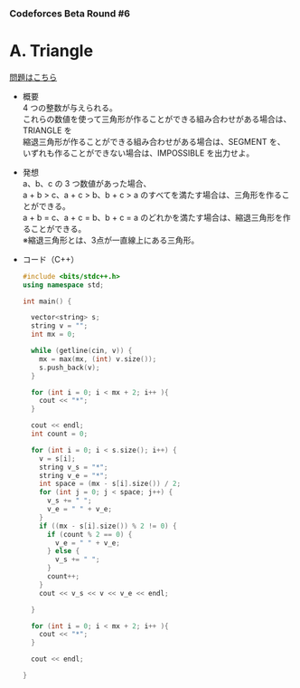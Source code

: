 ### Codeforces Beta Round #6

# A. Triangle

  [問題はこちら](https://codeforces.com/problemset/problem/6/A)
  
- 概要<br>
  4 つの整数が与えられる。<br>
  これらの数値を使って三角形が作ることができる組み合わせがある場合は、TRIANGLE を<br>
  縮退三角形が作ることができる組み合わせがある場合は、SEGMENT を、<br>
  いずれも作ることができない場合は、IMPOSSIBLE を出力せよ。
  
- 発想<br>
  a、b、c の 3 つ数値があった場合、<br>
  a + b > c、a + c > b、b + c > a のすべてを満たす場合は、三角形を作ることができる。<br>
  a + b = c、a + c = b、b + c = a のどれかを満たす場合は、縮退三角形を作ることができる。<br>
  ※縮退三角形とは、3点が一直線上にある三角形。

  
- コード（C++）

  ```cpp
  #include <bits/stdc++.h>
  using namespace std;

  int main() {

    vector<string> s;
    string v = "";
    int mx = 0;

    while (getline(cin, v)) {
      mx = max(mx, (int) v.size());
      s.push_back(v);
    }

    for (int i = 0; i < mx + 2; i++ ){
      cout << "*";
    }

    cout << endl;
    int count = 0;

    for (int i = 0; i < s.size(); i++) {
      v = s[i];
      string v_s = "*";
      string v_e = "*";
      int space = (mx - s[i].size()) / 2;
      for (int j = 0; j < space; j++) {
        v_s += " ";
        v_e = " " + v_e;
      }
      if ((mx - s[i].size()) % 2 != 0) {
        if (count % 2 == 0) {
          v_e = " " + v_e;
        } else {
          v_s += " ";
        }
        count++;
      }
      cout << v_s << v << v_e << endl;

    }

    for (int i = 0; i < mx + 2; i++ ){
      cout << "*";
    }

    cout << endl;

  }
  ```
    